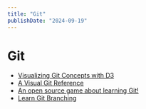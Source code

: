 ```yaml
---
title: "Git"
publishDate: "2024-09-19"
---
```


# Git

- [Visualizing Git Concepts with D3](https://onlywei.github.io/explain-git-with-d3/)
- [A Visual Git Reference](https://marklodato.github.io/visual-git-guide/index-en.html)
- [An open source game about learning Git!](https://ohmygit.org/)
- [Learn Git Branching](https://learngitbranching.js.org/)